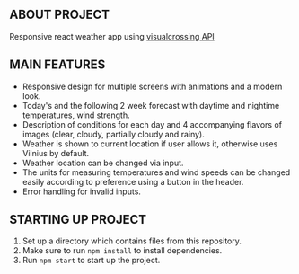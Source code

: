 ## ABOUT PROJECT

Responsive react weather app using [visualcrossing API](https://www.visualcrossing.com/)

## MAIN FEATURES

* Responsive design for multiple screens with animations and a modern look.
* Today's and the following 2 week forecast with daytime and nightime temperatures, wind strength.
* Description of conditions for each day and 4 accompanying flavors of images (clear, cloudy, partially cloudy and rainy).
* Weather is shown to current location if user allows it, otherwise uses Vilnius by default.
* Weather location can be changed via input.
* The units for measuring temperatures and wind speeds can be changed easily according to preference using a button in the header.
* Error handling for invalid inputs.

## STARTING UP PROJECT

1. Set up a directory which contains files from this repository.
3. Make sure to run `npm install` to install dependencies.
4. Run `npm start` to start up the project.
